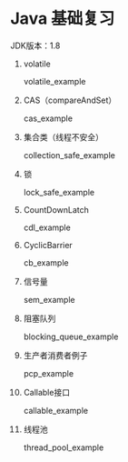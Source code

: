 # **Java 基础复习**

JDK版本：1.8

1. volatile

   volatile_example

1. CAS（compareAndSet）

   cas_example

1. 集合类（线程不安全）

   collection_safe_example

1. 锁

   lock_safe_example

1. CountDownLatch
   
   cdl_example
   
1. CyclicBarrier

   cb_example

1. 信号量
   
   sem_example
   
1. 阻塞队列
   
   blocking_queue_example

1. 生产者消费者例子

   pcp_example

1. Callable接口
    
   callable_example

1. 线程池    
    
   thread_pool_example

